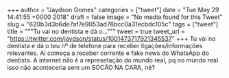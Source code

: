 
+++
author = "Jaydson Gomes"
categories = ["tweet"]
date = "Tue May 29 14:41:55 +0000 2018"
draft = false
image = "No media found for this Tweet"
slug = "620b3d3b6de7af7e9053ad78bcc0a31ecbdc105c"
tags = ["tweet"]
title = """Tu vai no dentista e dá o..."""
tweet = true
tweet_url = "https://twitter.com/jaydson/status/1001473717921345537"
+++
Tu vai no dentista e dá o teu nº de  telefone para receber ligações/informações relevantes. Aí começa a receber corrente e fake news do WhatsApp do dentista.
A internet não é a represetação do mundo real, pq no mundo real isso não aconteceria sem um SOCÃO NA CARA, né?
